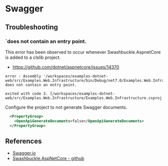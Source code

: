 # Swagger


## Troubleshooting

### `does not contain an entry point.

This error has been observed to occur whenever Swashbuckle.AspnetCore is added to a clslib project.

- https://github.com/dotnet/aspnetcore/issues/14370

```console
error : Assembly '/workspaces/examples-dotnet-web/src/Examples.Web.Infrastructure/bin/Debug/net7.0/Examples.Web.Infrastructure.dll' does not contain an entry point. 

exited with code 3. [/workspaces/examples-dotnet-web/src/Examples.Web.Infrastructure/Examples.Web.Infrastructure.csproj::TargetFramework=net7.0]

```

Configure the project to not generate Swagger documents.

```xml
  <PropertyGroup>
    <OpenApiGenerateDocuments>false</OpenApiGenerateDocuments>
  </PropertyGroup>
```

## References

* [Swagger.io](https://swagger.io/)
* [Swashbuckle.AspNetCore - github](https://github.com/domaindrivendev/Swashbuckle.AspNetCore)


